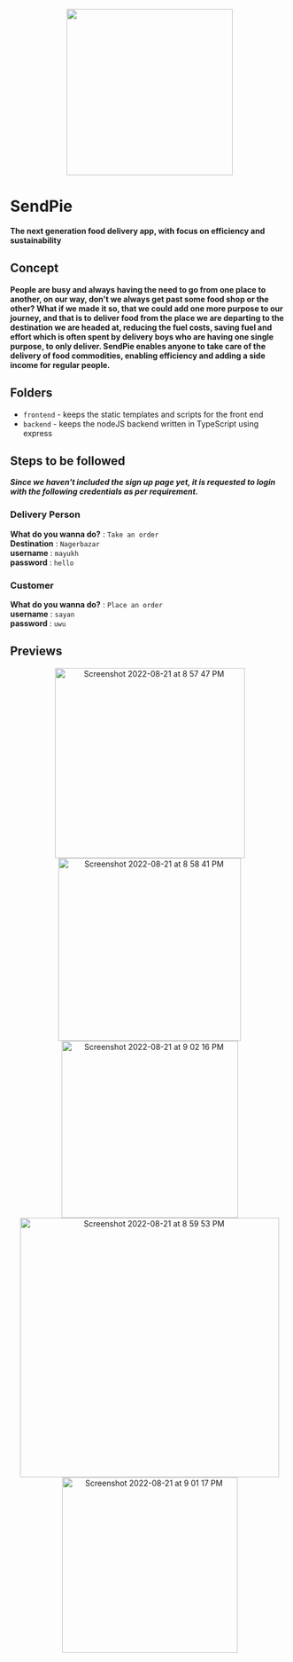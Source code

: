 <p align="center">
<img src="https://user-images.githubusercontent.com/63096193/185798217-4dbf8573-ee90-43e7-bbd6-5f34642b5506.png"  width="300" height="300">
</p>

# SendPie

**The next generation food delivery app, with focus on efficiency and sustainability**


## Concept

**People are busy and always having the need to go from one place to another, on our way, don't we always get past some food shop or the other?
What if we made it so, that we could add one more purpose to our journey, and that is to deliver food from the place we are departing 
to the destination we are headed at, reducing the fuel costs, saving fuel and effort which is often spent by delivery boys who are having 
one single purpose, to only deliver. SendPie enables anyone to take care of the delivery of food commodities, enabling efficiency and 
adding a side income for regular people.**


## Folders

- `frontend` - keeps the static templates and scripts for the front end
- `backend` - keeps the nodeJS backend written in TypeScript using express


## Steps to be followed
_**Since we haven't included the sign up page yet, it is requested to login with the following credentials as per requirement.**_

### Delivery Person
 
  **What do you wanna do?** :  `Take an order`   \
  **Destination** : `Nagerbazar` \
  **username** :  `mayukh`   
  **password** : `hello`
  
### Customer

  **What do you wanna do?** :  `Place an order`  \
  **username** : `sayan`     
  **password** : `uwu`
  
  

## Previews
<p align="center" float="center">
<img width="343" alt="Screenshot 2022-08-21 at 8 57 47 PM" src="https://user-images.githubusercontent.com/63096193/185798552-fa7414d8-72ef-436b-a93c-0155c45ef7d8.png">
<img width="330" alt="Screenshot 2022-08-21 at 8 58 41 PM" src="https://user-images.githubusercontent.com/63096193/185798589-9ed26088-a864-46d1-ae05-b3a9ce354334.png">
<img width="319" alt="Screenshot 2022-08-21 at 9 02 16 PM" src="https://user-images.githubusercontent.com/63096193/185798751-f2e023ac-b0fe-49f7-bd0f-fd2b7bf9f538.png">
<img width="468" alt="Screenshot 2022-08-21 at 8 59 53 PM" src="https://user-images.githubusercontent.com/63096193/185798647-e4539055-d886-4901-aa93-21001127f51b.png">
<img width="317" alt="Screenshot 2022-08-21 at 9 01 17 PM" src="https://user-images.githubusercontent.com/63096193/185798706-7a9129e5-a6d6-4c72-85a8-0afd3a124fde.png">
</p>
